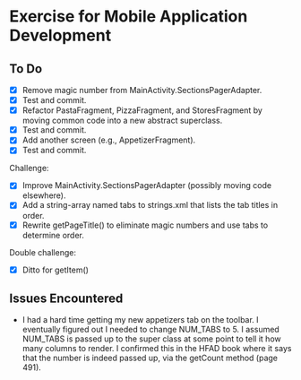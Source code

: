 # Exercise for Mobile Application Development

## To Do
- [x] Remove magic number from MainActivity.SectionsPagerAdapter.
- [x] Test and commit.
- [x] Refactor PastaFragment, PizzaFragment, and StoresFragment by moving common code into a new abstract superclass.
- [x] Test and commit.
- [x] Add another screen (e.g., AppetizerFragment).
- [x] Test and commit.

Challenge:  
- [x] Improve MainActivity.SectionsPagerAdapter (possibly moving code elsewhere).
- [x] Add a string-array named tabs to strings.xml that lists the tab titles in order.
- [x] Rewrite getPageTitle() to eliminate magic numbers and use tabs to determine order.

Double challenge:  
- [x] Ditto for getItem()


## Issues Encountered
* I had a hard time getting my new appetizers tab on the toolbar. I eventually figured out I
needed to change NUM_TABS to 5. I assumed NUM_TABS is passed up to the super class at some point to
tell it how many columns to render. I confirmed this in the HFAD book where it says that the number
is indeed passed up, via the getCount method (page 491).